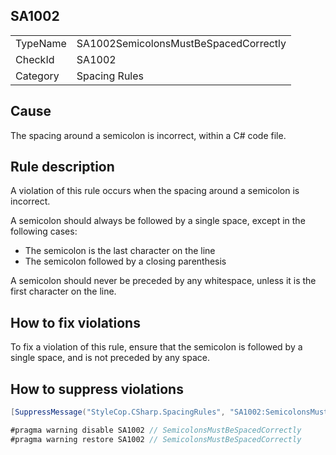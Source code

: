 ﻿## SA1002

<table>
<tr>
  <td>TypeName</td>
  <td>SA1002SemicolonsMustBeSpacedCorrectly</td>
</tr>
<tr>
  <td>CheckId</td>
  <td>SA1002</td>
</tr>
<tr>
  <td>Category</td>
  <td>Spacing Rules</td>
</tr>
</table>

## Cause

The spacing around a semicolon is incorrect, within a C# code file.

## Rule description

A violation of this rule occurs when the spacing around a semicolon is incorrect.

A semicolon should always be followed by a single space, except in the following cases:

* The semicolon is the last character on the line
* The semicolon followed by a closing parenthesis

A semicolon should never be preceded by any whitespace, unless it is the first character on the line.

## How to fix violations

To fix a violation of this rule, ensure that the semicolon is followed by a single space, and is not preceded by any space.

## How to suppress violations

```csharp
[SuppressMessage("StyleCop.CSharp.SpacingRules", "SA1002:SemicolonsMustBeSpacedCorrectly", Justification = "Reviewed.")]
```

```csharp
#pragma warning disable SA1002 // SemicolonsMustBeSpacedCorrectly
#pragma warning restore SA1002 // SemicolonsMustBeSpacedCorrectly
```

